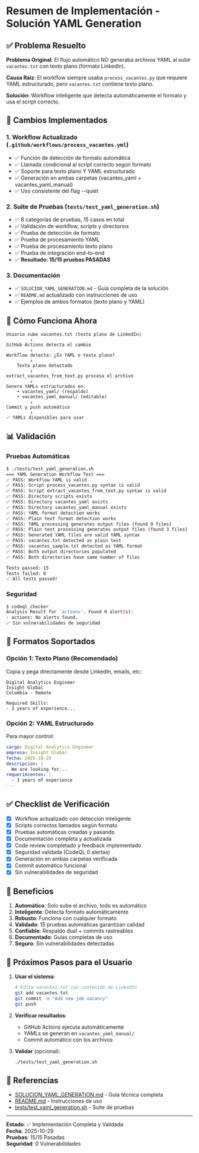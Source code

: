 # Resumen de Implementación - Solución YAML Generation

## ✅ Problema Resuelto

**Problema Original**: El flujo automático NO generaba archivos YAML al subir `vacantes.txt` con texto plano (formato LinkedIn).

**Causa Raíz**: El workflow siempre usaba `process_vacantes.py` que requiere YAML estructurado, pero `vacantes.txt` contiene texto plano.

**Solución**: Workflow inteligente que detecta automáticamente el formato y usa el script correcto.

## 🔧 Cambios Implementados

### 1. Workflow Actualizado (`.github/workflows/process_vacantes.yml`)
- ✅ Función de detección de formato automática
- ✅ Llamada condicional al script correcto según formato
- ✅ Soporte para texto plano Y YAML estructurado
- ✅ Generación en ambas carpetas (vacantes_yaml + vacantes_yaml_manual)
- ✅ Uso consistente del flag --quiet

### 2. Suite de Pruebas (`tests/test_yaml_generation.sh`)
- ✅ 8 categorías de pruebas, 15 casos en total
- ✅ Validación de workflow, scripts y directorios
- ✅ Prueba de detección de formato
- ✅ Prueba de procesamiento YAML
- ✅ Prueba de procesamiento texto plano
- ✅ Prueba de integración end-to-end
- ✅ **Resultado: 15/15 pruebas PASADAS**

### 3. Documentación
- ✅ `SOLUCION_YAML_GENERATION.md` - Guía completa de la solución
- ✅ `README.md` actualizado con instrucciones de uso
- ✅ Ejemplos de ambos formatos (texto plano y YAML)

## 🎯 Cómo Funciona Ahora

```
Usuario sube vacantes.txt (texto plano de LinkedIn)
         ↓
GitHub Actions detecta el cambio
         ↓
Workflow detecta: ¿Es YAML o texto plano?
         ↓
    Texto plano detectado
         ↓
extract_vacantes_from_text.py procesa el archivo
         ↓
Genera YAMLs estructurados en:
    • vacantes_yaml/ (respaldo)
    • vacantes_yaml_manual/ (editable)
         ↓
Commit y push automático
         ↓
✅ YAMLs disponibles para usar
```

## 📊 Validación

### Pruebas Automáticas
```bash
$ ./tests/test_yaml_generation.sh
=== YAML Generation Workflow Test ===
✅ PASS: Workflow YAML is valid
✅ PASS: Script process_vacantes.py syntax is valid
✅ PASS: Script extract_vacantes_from_text.py syntax is valid
✅ PASS: Directory scripts exists
✅ PASS: Directory vacantes_yaml exists
✅ PASS: Directory vacantes_yaml_manual exists
✅ PASS: YAML format detection works
✅ PASS: Plain text format detection works
✅ PASS: YAML processing generates output files (found 9 files)
✅ PASS: Plain text processing generates output files (found 3 files)
✅ PASS: Generated YAML files are valid YAML syntax
✅ PASS: vacantes.txt detected as plain text
✅ PASS: vacantes_sample.txt detected as YAML format
✅ PASS: Both output directories populated
✅ PASS: Both directories have same number of files

Tests passed: 15
Tests failed: 0
✅ All tests passed!
```

### Seguridad
```bash
$ codeql_checker
Analysis Result for 'actions'. Found 0 alert(s):
- actions: No alerts found.
✅ Sin vulnerabilidades de seguridad
```

## 🚀 Formatos Soportados

### Opción 1: Texto Plano (Recomendado)
Copia y pega directamente desde LinkedIn, emails, etc:
```text
Digital Analytics Engineer
Insight Global
Colombia · Remote

Required Skills:
- 3 years of experience...
```

### Opción 2: YAML Estructurado
Para mayor control:
```yaml
cargo: Digital Analytics Engineer
empresa: Insight Global
fecha: 2025-10-29
descripcion: |
  We are looking for...
requerimientos: |
  - 3 years of experience
---
```

## ✅ Checklist de Verificación

- [x] Workflow actualizado con detección inteligente
- [x] Scripts correctos llamados según formato
- [x] Pruebas automáticas creadas y pasando
- [x] Documentación completa y actualizada
- [x] Code review completado y feedback implementado
- [x] Seguridad validada (CodeQL 0 alertas)
- [x] Generación en ambas carpetas verificada
- [x] Commit automático funcional
- [x] Sin vulnerabilidades de seguridad

## 🎁 Beneficios

1. **Automático**: Solo sube el archivo, todo es automático
2. **Inteligente**: Detecta formato automáticamente
3. **Robusto**: Funciona con cualquier formato
4. **Validado**: 15 pruebas automáticas garantizan calidad
5. **Confiable**: Respaldo dual + commits rastreables
6. **Documentado**: Guías completas de uso
7. **Seguro**: Sin vulnerabilidades detectadas

## 📖 Próximos Pasos para el Usuario

1. **Usar el sistema**:
   ```bash
   # Edita vacantes.txt con contenido de LinkedIn
   git add vacantes.txt
   git commit -m "Add new job vacancy"
   git push
   ```

2. **Verificar resultados**:
   - GitHub Actions ejecuta automáticamente
   - YAMLs se generan en `vacantes_yaml_manual/`
   - Commit automático con los archivos

3. **Validar** (opcional):
   ```bash
   ./tests/test_yaml_generation.sh
   ```

## 🔗 Referencias

- [SOLUCION_YAML_GENERATION.md](SOLUCION_YAML_GENERATION.md) - Guía técnica completa
- [README.md](README.md) - Instrucciones de uso
- [tests/test_yaml_generation.sh](tests/test_yaml_generation.sh) - Suite de pruebas

---

**Estado**: ✅ Implementación Completa y Validada  
**Fecha**: 2025-10-29  
**Pruebas**: 15/15 Pasadas  
**Seguridad**: 0 Vulnerabilidades
